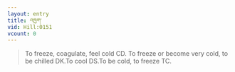 ```yaml
---
layout: entry
title: འཁྱག་
vid: Hill:0151
vcount: 0
---
```

> To freeze, coagulate, feel cold CD\. To freeze or become very cold, to be chilled DK\.To cool DS\.To be cold, to freeze TC\.


